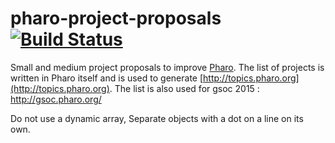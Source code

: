 pharo-project-proposals [![Build Status](https://travis-ci.org/pharo-project/pharo-project-proposals.svg?branch=master)](https://travis-ci.org/pharo-project/pharo-project-proposals)
=======================

Small and medium project proposals to improve [Pharo](http://pharo.org). The list of projects is written in Pharo itself and is used to generate [http://topics.pharo.org](http://topics.pharo.org). The list is also used for gsoc 2015 : http://gsoc.pharo.org/

Do not use a dynamic array, Separate objects with a dot on a line on its own.


